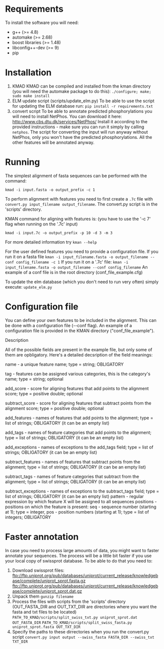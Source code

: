 # Requirements
To install the software you will need:
 - g++ (>= 4.8)
 - automake (>= 2.68)
 - boost libraries (>= 1.48)
 - libconfig++-dev (>= 9) 
 - pip

# Installation
1. KMAD
KMAD can be compiled and installed from the kman directory (you will need
the automake package to do this):
  `./configure; make; sudo make install`
2. ELM update script (scripts/update_elm.py)
To be able to use the script for updating the ELM database run:
   `pip install -r requirements.txt` 
3. convert script 
To be able to annotate predicted phosphorylations you will need to install
NetPhos. You can download it here:
http://www.cbs.dtu.dk/services/NetPhos/
Install it according to the provided instructions - make sure you can run it
simply by calling `netphos`.
The script for converting the input will run anyway without NetPhos, only you
won't have the predicted phosphorylations. All the other features will be
annotated anyway.


# Running

The simplest alignment of fasta sequences can be performed with the command:

  `kmad -i input.fasta -o output_prefix -c 1`

To perform alignment with features you need to first create a `.7c` file with
  `convert.py input_filename output_filename`.
The convert.py script is in the 'scripts' directory.

KMAN command for aligning with features is:
(you have to use the '-c 7' flag when running on the '.7c' input)

  `kmad -i input.7c -o output_prefix -p 10 -d 3 -m 3`

For more detailed information try `kman --help`

For the user defined features you need to provide a configuration file. 
If you run it on a fasta file
  `kman -i input_filename.fasta -o output_filename --conf config_filename -c 1`
If you run it on a '.7c' file:
  `kman -i input_filename.fasta -o output_filename --conf config_filename`
An example of a conf file is in the root directory (conf_file_example.cfg)

To update the elm database (which you don't need to run very often)
simply execute:
  `update_elm.py`

# Configuration file

You can define your own features to be included in the alignment.
This can be done with a configuration file (--conf flag). An example of 
a configuration file is provided in the KMAN directory ("conf_file_example").

Description

All of the possible fields are present in the example file, but only some of
them are opbligatory. Here's a detailed decsription of the field meanings:

name - a unique feature name; type = string; OBLIGATORY

tag - features can be assigned various categories, this is the category's name;
      type = string; optional 

add_score - score for aligning features that add points to the 
            alignment score;
            type = positive double; optional

subtract_score - score for aligning features that subtract points from the
                 alignment score; type = positive double; optional
 
add_features - names of features that add points to the alignment; 
               type = list of strings; OBLIGATORY (it can be an empty list)

add_tags - names of feature categories that add points to the alignment;
          type = list of strings; OBLIGATORY (it can be an empty list)

add_exceptions - names of exceptions to the add_tags field;
                 type = list of strings; OBLIGATORY (it can be an empty list)

subtract_features - names of features that subtract points from the alignment; 
                    type = list of strings; OBLIGATORY (it can be an empty 
                    list)

subtract_tags - names of feature categories that subtract from the alignment;
                type = list of strings; OBLIGATORY (it can be an empty list)

subtract_exceptions - names of exceptions to the subtract_tags field;
                      type = list of strings; OBLIGATORY (it can be an empty 
                      list)
pattern - regular expression by which feature X will be assigned to all
          sequences
positions - positions on which the feature is present:
            seq - sequence number (starting at 1); type = integer,
            pos - position numbers (starting at 1); type = list of integers;
            OBLIGATORY
# Faster annotation
In case you need to process large amounts of data, you might want to faster
annotate your sequences. The process will be a little bit faster if you
use your local copy of swissprot database.
To be able to do that you need to:
1. Download swissprot files:
ftp://ftp.uniprot.org/pub/databases/uniprot/current_release/knowledgebase/complete/uniprot_sprot.fasta.gz
ftp://ftp.uniprot.org/pub/databases/uniprot/current_release/knowledgebase/complete/uniprot_sprot.dat.gz
2. Unpack them
`gunzip filename`
3. Process the files with scripts from the 'scripts' directory
(OUT_FASTA_DIR and OUT_TXT_DIR are directories where you want the fasta and txt
files to be located)
`PATH_TO_KMAD/scripts/split_swiss_txt.py uniprot_sprot.dat OUT_FASTA_DIR`
`PATH_TO_KMAD/scripts/split_swiss_fasta.py uniprot_sprot.fasta OUT_TXT_DIR`
4. Specify the paths to these dirrectories when you run the convert.py script 
`convert.py input output --swiss_fasta FASTA_DIR --swiss_txt TXT_DIR`


